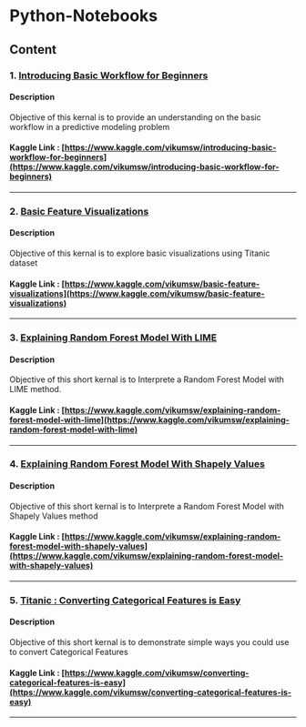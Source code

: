 # Python-Notebooks


## Content

### 1. [Introducing Basic Workflow for Beginners](https://github.com/vikumsw/Python-Notebooks/blob/master/notebooks/Introducing%20Basic%20Workflow%20for%20Beginners.ipynb)
#### Description
Objective of this kernal is to provide an understanding on the basic workflow in a predictive modeling problem
#### Kaggle Link : [https://www.kaggle.com/vikumsw/introducing-basic-workflow-for-beginners](https://www.kaggle.com/vikumsw/introducing-basic-workflow-for-beginners)
---
### 2. [Basic Feature Visualizations](https://github.com/vikumsw/Python-Notebooks/blob/master/notebooks/Basic%20Feature%20Visualizations.ipynb)
#### Description
Objective of this kernal is to explore basic visualizations using Titanic dataset
#### Kaggle Link : [https://www.kaggle.com/vikumsw/basic-feature-visualizations](https://www.kaggle.com/vikumsw/basic-feature-visualizations)
---
### 3. [Explaining Random Forest Model With LIME](https://github.com/vikumsw/Python-Notebooks/blob/master/notebooks/Explaining%20Random%20Forest%20Model%20With%20LIME.ipynb)
#### Description
Objective of this short kernal is to Interprete a Random Forest Model with LIME method.
#### Kaggle Link : [https://www.kaggle.com/vikumsw/explaining-random-forest-model-with-lime](https://www.kaggle.com/vikumsw/explaining-random-forest-model-with-lime)
---
### 4. [Explaining Random Forest Model With Shapely Values](https://github.com/vikumsw/Python-Notebooks/blob/master/notebooks/Explaining%20Random%20Forest%20Model%20With%20Shapely%20Values.ipynb)
#### Description
Objective of this short kernal is to Interprete a Random Forest Model with Shapely Values method
#### Kaggle Link : [https://www.kaggle.com/vikumsw/explaining-random-forest-model-with-shapely-values](https://www.kaggle.com/vikumsw/explaining-random-forest-model-with-shapely-values)
---
### 5. [Titanic : Converting Categorical Features is Easy](https://github.com/vikumsw/Python-Notebooks/blob/master/notebooks/Converting%20Categorical%20Features%20is%20Easy.ipynb)
#### Description
Objective of this short kernal is to demonstrate simple ways you could use to convert Categorical Features
#### Kaggle Link : [https://www.kaggle.com/vikumsw/converting-categorical-features-is-easy](https://www.kaggle.com/vikumsw/converting-categorical-features-is-easy)
---
